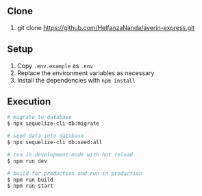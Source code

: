 <!-- # Express API Repository Template -->

## Clone
1. git clone https://github.com/HelfanzaNanda/averin-express.git

## Setup

1. Copy `.env.example` as `.env`
2. Replace the environment variables as necessary
3. Install the dependencies with `npm install`

## Execution

```bash
# migrate to database
$ npx sequelize-cli db:migrate

# seed data into database
$ npx sequelize-cli db:seed:all

# run in development mode with hot reload
$ npm run dev

# build for production and run in production
$ npm run build
$ npm run start
```